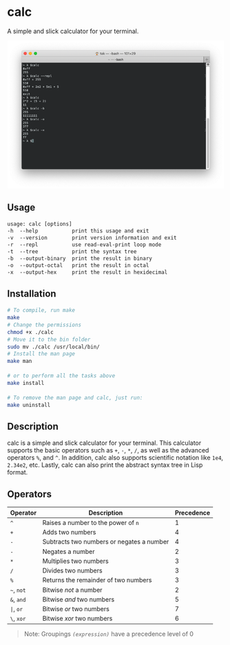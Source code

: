 # calc

A simple and slick calculator for your terminal.

![calc](images/calc.png "calc")

## Usage

```
usage: calc [options]
-h  --help           print this usage and exit
-v  --version        print version information and exit
-r  --repl           use read-eval-print loop mode
-t  --tree           print the syntax tree
-b  --output-binary  print the result in binary
-o  --output-octal   print the result in octal
-x  --output-hex     print the result in hexidecimal
```

## Installation

```bash
# To compile, run make
make
# Change the permissions
chmod +x ./calc
# Move it to the bin folder
sudo mv ./calc /usr/local/bin/
# Install the man page
make man

# or to perform all the tasks above
make install

# To remove the man page and calc, just run:
make uninstall
```

## Description

calc is a simple and slick calculator for your terminal. 
This calculator supports the basic operators such as `+`, `-`, `*`, `/`, as well as
the advanced operators `%`, and `^`. In addition, calc also supports scientific notation like
`1e4`, `2.34e2`, etc. Lastly, calc can also print the abstract syntax tree in Lisp format.

## Operators

|  Operator  |                Description                  | Precedence |
|------------|---------------------------------------------|------------|
|    `^`     | Raises a number to the power of `n`         |     1      |
|    `+`     | Adds two numbers                            |     4      |
|    `-`     | Subtracts two numbers or negates a number   |     4      |
|    `-`     | Negates a number                            |     2      |
|    `*`     | Multiplies two numbers                      |     3      |
|    `/`     | Divides two numbers                         |     3      |
|    `%`     | Returns the remainder of two numbers        |     3      |
| `~`, `not` | Bitwise *not* a number                      |     2      |
| `&`, `and` | Bitwise *and* two numbers                   |     5      |
| `\|`, `or`  | Bitwise *or*  two numbers                  |     7      |
| `\`, `xor`| Bitwise *xor* two numbers                    |     6      |

> Note: Groupings *`(expression)`* have a precedence level of 0
